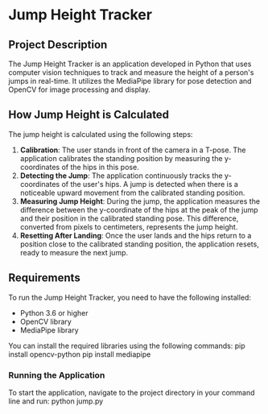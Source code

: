 # Jump Height Tracker

## Project Description
The Jump Height Tracker is an application developed in Python that uses computer vision techniques to track and measure the height of a person's jumps in real-time. It utilizes the MediaPipe library for pose detection and OpenCV for image processing and display.

## How Jump Height is Calculated
The jump height is calculated using the following steps:
1. **Calibration**: The user stands in front of the camera in a T-pose. The application calibrates the standing position by measuring the y-coordinates of the hips in this pose.
2. **Detecting the Jump**: The application continuously tracks the y-coordinates of the user's hips. A jump is detected when there is a noticeable upward movement from the calibrated standing position.
3. **Measuring Jump Height**: During the jump, the application measures the difference between the y-coordinate of the hips at the peak of the jump and their position in the calibrated standing pose. This difference, converted from pixels to centimeters, represents the jump height.
4. **Resetting After Landing**: Once the user lands and the hips return to a position close to the calibrated standing position, the application resets, ready to measure the next jump.

## Requirements
To run the Jump Height Tracker, you need to have the following installed:
- Python 3.6 or higher
- OpenCV library
- MediaPipe library

You can install the required libraries using the following commands:
pip install opencv-python
pip install mediapipe


### Running the Application
To start the application, navigate to the project directory in your command line and run:
python jump.py
